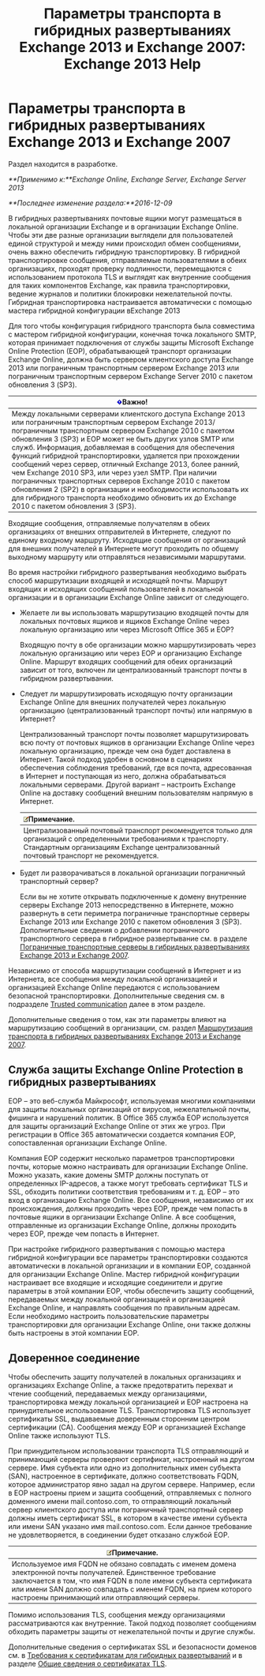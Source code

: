 ﻿---
title: 'Параметры транспорта в гибридных развертываниях Exchange 2013 и Exchange 2007: Exchange 2013 Help'
TOCTitle: Параметры транспорта в гибридных развертываниях Exchange 2013 и Exchange 2007
ms:assetid: 92d9e3ca-8d79-4872-9ff7-0067fcdbd434
ms:mtpsurl: https://technet.microsoft.com/ru-ru/library/Dn151301(v=EXCHG.150)
ms:contentKeyID: 54652150
ms.date: 01/11/2018
mtps_version: v=EXCHG.150
ms.translationtype: HT
---

# Параметры транспорта в гибридных развертываниях Exchange 2013 и Exchange 2007

Раздел находится в разработке.  

_**Применимо к:**Exchange Online, Exchange Server, Exchange Server 2013_

_**Последнее изменение раздела:**2016-12-09_

В гибридных развертываниях почтовые ящики могут размещаться в локальной организации Exchange и в организации Exchange Online. Чтобы эти две разные организации выглядели для пользователей единой структурой и между ними происходил обмен сообщениями, очень важно обеспечить гибридную транспортировку. В гибридной транспортировке сообщения, отправляемые пользователями в обеих организациях, проходят проверку подлинности, перемещаются с использованием протокола TLS и выглядят как внутренние сообщения для таких компонентов Exchange, как правила транспортировки, ведение журналов и политики блокировки нежелательной почты. Гибридная транспортировка настраивается автоматически с помощью мастера гибридной конфигурации вExchange 2013

Для того чтобы конфигурация гибридного транспорта была совместима с мастером гибридной конфигурации, конечная точка локального SMTP, которая принимает подключения от службы защиты Microsoft Exchange Online Protection (EOP), обрабатывающей транспорт организации Exchange Online, должна быть сервером клиентского доступа Exchange 2013 или пограничным транспортным сервером Exchange 2013 или пограничным транспортным сервером Exchange Server 2010 с пакетом обновления 3 (SP3).

<table>
<thead>
<tr class="header">
<th><img src="images/Dn151301.important(EXCHG.150).gif" title="Важно" alt="Важно" />Важно!</th>
</tr>
</thead>
<tbody>
<tr class="odd">
<td>Между локальными серверами клиентского доступа Exchange 2013 или пограничным транспортным сервером Exchange 2013/пограничным транспортным сервером Exchange 2010 с пакетом обновления 3 (SP3) и EOP может не быть других узлов SMTP или служб. Информация, добавляемая в сообщения для обеспечения функций гибридной транспортировки, удаляется при прохождении сообщений через сервер, отличный Exchange 2013, более ранний, чем Exchange 2010 SP3, или через узел SMTP. При наличии пограничных транспортных серверов Exchange 2010 с пакетом обновления 2 (SP2) в организации и необходимости использовать их для гибридного транспорта необходимо обновить их до Exchange 2010 с пакетом обновления 3 (SP3).</td>
</tr>
</tbody>
</table>


Входящие сообщения, отправляемые получателям в обеих организациях от внешних отправителей в Интернете, следуют по единому входному маршруту. Исходящие сообщения от организаций для внешних получателей в Интернете могут проходить по общему выходному маршруту или отправляться независимыми маршрутами.

Во время настройки гибридного развертывания необходимо выбрать способ маршрутизации входящей и исходящей почты. Маршрут входящих и исходящих сообщений пользователей в локальной организации и в организации Exchange Online зависит от следующего.

  - Желаете ли вы использовать маршрутизацию входящей почты для локальных почтовых ящиков и ящиков Exchange Online через локальную организацию или через Microsoft Office 365 и EOP?
    
    Входящую почту в обе организации можно маршрутизировать через локальную организацию или через EOP и организацию Exchange Online. Маршрут входящих сообщений для обеих организаций зависит от того, включен ли централизованный транспорт почты в гибридном развертывании.

  - Следует ли маршрутизировать исходящую почту организации Exchange Online для внешних получателей через локальную организацию (централизованный транспорт почты) или напрямую в Интернет?
    
    Централизованный транспорт почты позволяет маршрутизировать всю почту от почтовых ящиков в организации Exchange Online через локальную организацию, прежде чем она будет доставлена в Интернет. Такой подход удобен в основном в сценариях обеспечения соблюдения требований, где вся почта, адресованная в Интернет и поступающая из него, должна обрабатываться локальными серверами. Другой вариант – настроить Exchange Online на доставку сообщений внешним пользователям напрямую в Интернет.
    
    <table>
    <thead>
    <tr class="header">
    <th><img src="images/Dn986544.note(EXCHG.150).gif" title="Примечание" alt="Примечание" />Примечание.</th>
    </tr>
    </thead>
    <tbody>
    <tr class="odd">
    <td>Централизованный почтовый транспорт рекомендуется только для организаций с определенными требованиями к транспорту. Стандартным организациям Exchange централизованный почтовый транспорт не рекомендуется.</td>
    </tr>
    </tbody>
    </table>


  - Будет ли разворачиваться в локальной организации пограничный транспортный сервер?
    
    Если вы не хотите открывать подключенные к домену внутренние серверы Exchange 2013 непосредственно в Интернете, можно развернуть в сети периметра пограничные транспортные серверы Exchange 2013 или Exchange 2010 с пакетом обновления 3 (SP3). Дополнительные сведения о добавлении пограничного транспортного сервера в гибридное развертывание см. в разделе [Пограничные транспортные серверы в гибридных развертываниях Exchange 2013 и Exchange 2007](edge-transport-servers-in-exchange-2013-exchange-2007-hybrid-deployments-exchange-2013-help.md).

Независимо от способа маршрутизации сообщений в Интернет и из Интернета, все сообщения между локальной организацией и организацией Exchange Online передаются с использованием безопасной транспортировки. Дополнительные сведения см. в подразделе [Trusted communication](transport-options-in-exchange-hybrid-deployments-exchange-2013-help.md) далее в этом разделе.

Дополнительные сведения о том, как эти параметры влияют на маршрутизацию сообщений в организации, см. раздел [Маршрутизация транспорта в гибридных развертываниях Exchange 2013 и Exchange 2007](transport-routing-in-exchange-2013-exchange-2007-hybrid-deployments-exchange-2013-help.md).

## Служба защиты Exchange Online Protection в гибридных развертываниях

EOP – это веб-служба Майкрософт, используемая многими компаниями для защиты локальных организаций от вирусов, нежелательной почты, фишинга и нарушений политик. В Office 365 служба EOP используется для защиты организаций Exchange Online от этих же угроз. При регистрации в Office 365 автоматически создается компания EOP, сопоставленная организации Exchange Online.

Компания EOP содержит несколько параметров транспортировки почты, которые можно настраивать для организации Exchange Online. Можно указать, какие домены SMTP должны поступать от определенных IP-адресов, а также могут требовать сертификат TLS и SSL, обходить политики соответствия требованиям и т. д. EOP – это вход в организацию Exchange Online. Все сообщения, независимо от их происхождения, должны проходить через EOP, прежде чем попасть в почтовые ящики в организации Exchange Online. А все сообщения, отправленные из организации Exchange Online, должны проходить через EOP, прежде чем попасть в Интернет.

При настройке гибридного развертывания с помощью мастера гибридной конфигурации все параметры транспортировки создаются автоматически в локальной организации и в компании EOP, созданной для организации Exchange Online. Мастер гибридной конфигурации настраивает все входящие и исходящие соединители и другие параметры в этой компании EOP, чтобы обеспечить защиту сообщений, передаваемых между локальной организацией и организацией Exchange Online, и направлять сообщения по правильным адресам. Если необходимо настроить пользовательские параметры транспортировки для организации Exchange Online, они также должны быть настроены в этой компании EOP.

## Доверенное соединение

Чтобы обеспечить защиту получателей в локальных организациях и организациях Exchange Online, а также предотвратить перехват и чтение сообщений, передаваемых между организациями, транспортировка между локальной организацией и EOP настроена на принудительное использование TLS. Транспортировка TLS использует сертификаты SSL, выдаваемые доверенным сторонним центром сертификации (CA). Сообщения между EOP и организацией Exchange Online также используют TLS.

При принудительном использовании транспорта TLS отправляющий и принимающий серверы проверяют сертификат, настроенный на другом сервере. Имя субъекта или одно из дополнительных имен субъекта (SAN), настроенное в сертификате, должно соответствовать FQDN, которое администратор явно задал на другом сервере. Например, если в EOP настроены прием и защита сообщений, отправляемых с полного доменного имени mail.contoso.com, то отправляющий локальный сервер клиентского доступа или пограничный транспортный сервер должны иметь сертификат SSL, в котором в качестве имени субъекта или имени SAN указано имя mail.contoso.com. Если данное требование не удовлетворяется, в соединении будет отказано службой EOP.

<table>
<thead>
<tr class="header">
<th><img src="images/Dn986544.note(EXCHG.150).gif" title="Примечание" alt="Примечание" />Примечание.</th>
</tr>
</thead>
<tbody>
<tr class="odd">
<td>Используемое имя FQDN не обязано совпадать с именем домена электронной почты получателей. Единственное требование заключается в том, что имя FQDN в поле имени субъекта сертификата или имени SAN должно совпадать с именем FQDN, на прием которого настроены принимающий или отправляющий серверы.</td>
</tr>
</tbody>
</table>


Помимо использования TLS, сообщения между организациями рассматриваются как внутренние. Такой подход позволяет сообщениям обходить параметры защиты от нежелательной почты и другие службы.

Дополнительные сведения о сертификатах SSL и безопасности доменов см. в [Требования к сертификатам для гибридных развертываний](certificate-requirements-for-hybrid-deployments-exchange-2013-help.md) и в разделе [Общие сведения о сертификатах TLS](http://go.microsoft.com/fwlink/p/?linkid=187237).

